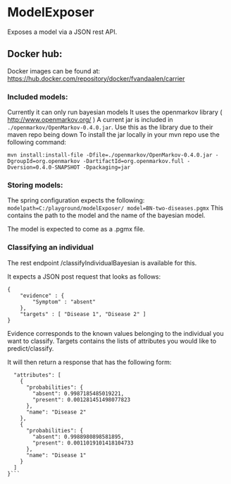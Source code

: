 # ModelExposer

Exposes a model via a JSON rest API.

## Docker hub:
Docker images can be found at: https://hub.docker.com/repository/docker/fvandaalen/carrier

### Included models:

Currently it can only run bayesian models It uses the openmarkov library ( http://www.openmarkov.org/ )
A current jar is included in `./openmarkov/OpenMarkov-0.4.0.jar`. Use this as the library due to their maven repo being
down To install the jar locally in your mvn repo use the following command:

`mvn install:install-file -Dfile=./openmarkov/OpenMarkov-0.4.0.jar -DgroupId=org.openmarkov -DartifactId=org.openmarkov.full -Dversion=0.4.0-SNAPSHOT -Dpackaging=jar`

### Storing models:

The spring configuration expects the following:
`modelpath=C:/playground/modelExposer/ model=BN-two-diseases.pgmx`
This contains the path to the model and the name of the bayesian model.

The model is expected to come as a .pgmx file.


### Classifying an individual

The rest endpoint /classifyIndividualBayesian is available for this.

It expects a JSON post request that looks as follows:

```
{
    "evidence" : {
        "Symptom" : "absent"
    },
    "targets" : [ "Disease 1", "Disease 2" ]
}
```

Evidence corresponds to the known values belonging to the individual you want to classify. Targets contains the lists of
attributes you would like to predict/classify.

It will then return a response that has the following form:

```{
  "attributes": [
    {
      "probabilities": {
        "absent": 0.9987185485019221,
        "present": 0.001281451498077823
      },
      "name": "Disease 2"
    },
    {
      "probabilities": {
        "absent": 0.9988980898581895,
        "present": 0.0011019101418104733
      },
      "name": "Disease 1"
    }
  ]
}```